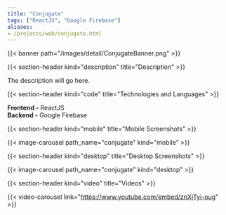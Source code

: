 ```yaml
---
title: "Conjugate"
tags: ["ReactJS", "Google Firebase"]
aliases:
- /projects/web/conjugate.html
---
```


{{< banner path="/images/detail/ConjugateBanner.png" >}}

{{< section-header kind="description" title="Description" >}}

The description will go here.


{{< section-header kind="code" title="Technologies and Languages" >}}

**Frontend -** ReactJS  
**Backend -** Google Firebase


{{< section-header kind="mobile" title="Mobile Screenshots" >}}

{{< image-carousel path_name="conjugate" kind="mobile" >}}


{{< section-header kind="desktop" title="Desktop Screenshots" >}}

{{< image-carousel path_name="conjugate" kind="desktop" >}}


{{< section-header kind="video" title="Videos" >}}

{{< video-carousel link="https://www.youtube.com/embed/znXjTyi-oug" >}}